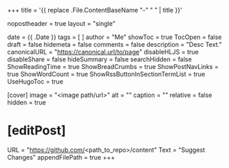 +++
title = '{{ replace .File.ContentBaseName "-" " " | title }}'

nopostheader = true
layout = "single"

date = {{ .Date }}
tags = [  ]
author = "Me"
showToc = true
TocOpen = false
draft = false
hidemeta = false
comments = false
description = "Desc Text."
canonicalURL = "https://canonical.url/to/page"
disableHLJS = true
disableShare = false
hideSummary = false
searchHidden = false
ShowReadingTime = true
ShowBreadCrumbs = true
ShowPostNavLinks = true
ShowWordCount = true
ShowRssButtonInSectionTermList = true
UseHugoToc = true

[cover]
image = "<image path/url>"
alt = "<alt text>"
caption = "<text>"
relative = false
hidden = true

# [editPost]
URL = "https://github.com/<path_to_repo>/content"
Text = "Suggest Changes"
appendFilePath = true
+++
